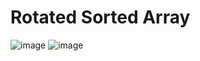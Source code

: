 # Rotated Sorted Array
![image](https://github.com/idanhuang/idanhuang.github.io/blob/master/image/roated_sorted_array.png)
![image](https://github.com/idanhuang/idanhuang.github.io/blob/master/image/roated_sorted_array_2.png)
